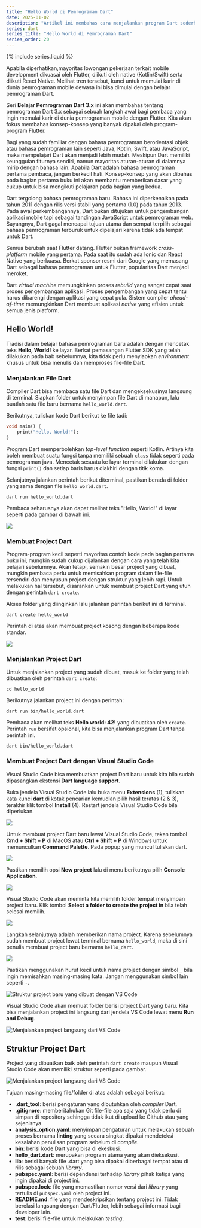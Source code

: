 ```yaml
---
title: "Hello World di Pemrograman Dart"
date: 2025-01-02
description: "Artikel ini membahas cara menjalankan program Dart sederhana dan membuat project Dart baru."
series: dart
series_title: "Hello World di Pemrograman Dart"
series_order: 20
---
```


{% include series.liquid %}

Apabila diperhatikan,mayoritas lowongan pekerjaan terkait mobile development dikuasai oleh Flutter, diikuti oleh native (Kotlin/Swift) serta diikuti React Native. Melihat tren tersebut, kunci untuk memulai karir di dunia pemrograman mobile dewasa ini bisa dimulai dengan belajar pemrograman Dart. 

Seri **Belajar Pemrograman Dart 3.x** ini akan membahas tentang pemrograman Dart 3.x sebagai sebuah langkah awal bagi pembaca yang ingin memulai karir di dunia pemrograman mobile dengan Flutter. Kita akan fokus membahas konsep-konsep yang banyak dipakai oleh program-program Flutter. 

Bagi yang sudah familiar dengan bahasa pemrograman berorientasi objek atau bahasa pemrograman lain seperti Java, Kotlin, Swift, atau JavaScript, maka mempelajari Dart akan menjadi lebih mudah. Meskipun Dart memiliki keunggulan fiturnya sendiri, namun mayoritas aturan-aturan di dalamnya mirip dengan bahasa lain. Apabila Dart adalah bahasa pemrograman pertama pembaca, jangan berkecil hati. Konsep-konsep yang akan dibahas pada bagian pertama buku ini akan membantu memberikan dasar yang cukup untuk bisa mengikuti pelajaran pada bagian yang kedua. 

Dart tergolong bahasa pemrograman baru. Bahasa ini diperkenalkan pada tahun 2011 dengan rilis versi stabil yang pertama (1.0) pada tahun 2013. Pada awal perkembangannya, Dart bukan ditujukan untuk pengembangan aplikasi mobile tapi sebagai tandingan JavaScript untuk pemrograman web. Sayangnya, Dart gagal mencapai tujuan utama dan sempat terpilih sebagai bahasa pemrograman terburuk untuk dipelajari karena tidak ada tempat untuk Dart. 

Semua berubah saat Flutter datang. Flutter bukan framework _cross-platform_ mobile yang pertama. Pada saat itu sudah ada Ionic dan React Native yang berkuasa. Berkat sponsor resmi dari Google yang memasang Dart sebagai bahasa pemrograman untuk Flutter, popularitas Dart menjadi meroket. 

Dart _virtual machine_ memungkinkan proses _rebuild_ yang sangat cepat saat proses pengembangan aplikasi. Proses pengembangan yang cepat tentu harus dibarengi dengan aplikasi yang cepat pula. Sistem compiler _ahead-of-time_ memungkinkan Dart membuat aplikasi _native_ yang efisien untuk semua jenis platform. 

## Hello World!

Tradisi dalam belajar bahasa pemrograman baru adalah dengan mencetak teks **Hello, World!** ke layar. Berkat pemasangan Flutter SDK yang telah dilakukan pada bab sebelumnya, kita tidak perlu menyiapkan _environment_ khusus untuk bisa menulis dan memproses file-file Dart. 

### Menjalankan File Dart

Compiler Dart bisa membaca satu file Dart dan mengeksekusinya langsung di terminal. Siapkan folder untuk menyimpan file Dart di manapun, lalu buatlah satu file baru bernama `hello_world.dart`.

Berikutnya, tuliskan kode Dart berikut ke file tadi:

```dart
void main() {
    print("Hello, World!");
}
```

Program Dart memperbolehkan _top-level function_ seperti Kotlin. Artinya kita boleh membuat suatu fungsi tanpa memiliki sebuah `class` tidak seperti pada pemrograman java.  Mencetak sesuatu ke layar terminal dilakukan dengan fungsi `print()` dan setiap baris harus diakhiri dengan titik koma. 

Selanjutnya jalankan perintah berikut diterminal, pastikan berada di folder yang sama dengan file `hello_world.dart`. 

```
dart run hello_world.dart
```

Pembaca seharusnya akan dapat melihat teks "Hello, World!" di layar seperti pada gambar di bawah ini. 

![](/assets/images/hello-world-di-pemrograman-dart/hellodart.png)

### Membuat Project Dart

Program-program kecil seperti mayoritas contoh kode pada bagian pertama buku ini, mungkin sudah cukup dijalankan dengan cara yang telah kita pelajari sebelumnya. Akan tetapi, semakin besar project yang dibuat, mungkin pembaca perlu untuk memisahkan program dalam file-file tersendiri dan menyusun project dengan struktur yang lebih rapi. Untuk melakukan hal tersebut, disarankan untuk membuat project Dart yang utuh dengan perintah `dart create`. 

Akses folder yang diinginkan lalu jalankan perintah berikut ini di terminal. 

```
dart create hello_world
```

Perintah di atas akan membuat project kosong dengan beberapa kode standar. 

![](/assets/images/hello-world-di-pemrograman-dart/hellodartproject.png)

### Menjalankan Project Dart

Untuk menjalankan project yang sudah dibuat, masuk ke folder yang telah dibuatkan oleh perintah `dart create`:

```
cd hello_world
```

Berikutnya jalankan project ini dengan perintah:

```
dart run bin/hello_world.dart
```

Pembaca akan melihat teks **Hello world: 42!** yang dibuatkan oleh `create`. Perintah `run` bersifat opsional, kita bisa menjalankan program Dart tanpa perintah ini. 

```
dart bin/hello_world.dart
```
### Membuat Project Dart dengan Visual Studio Code

Visual Studio Code bisa membuatkan project Dart baru untuk kita bila sudah dipasangkan ekstensi **Dart language support**. 

Buka jendela Visual Studio Code lalu buka menu **Extensions** (1), tuliskan kata kunci **dart** di kotak pencarian kemudian pilih hasil teratas (2 & 3), terakhir klik tombol **Install** (4). Restart jendela Visual Studio Code bila diperlukan.

![](/assets/images/hello-world-di-pemrograman-dart/vscodeext.png)

Untuk membuat project Dart baru lewat Visual Studio Code, tekan tombol **Cmd + Shift + P** di MacOS atau **Ctrl + Shift + P** di Windows untuk memunculkan **Command Palette**. Pada popup yang muncul tuliskan dart. 

![](/assets/images/hello-world-di-pemrograman-dart/cmdpallette.png)

Pastikan memilih opsi **New project** lalu di menu berikutnya pilih **Console Application**. 

![](/assets/images/hello-world-di-pemrograman-dart/consoleapp.png)

Visual Studio Code akan meminta kita memilih folder tempat menyimpan project baru. Klik tombol **Select a folder to create the project in** bila telah selesai memilih. 

![](/assets/images/hello-world-di-pemrograman-dart/chooseafolder.png)

Langkah selanjutnya adalah memberikan nama project. Karena sebelumnya sudah membuat project lewat terminal bernama `hello_world`, maka di sini penulis membuat project baru bernama `hello_dart`. 

![](/assets/images/hello-world-di-pemrograman-dart/projectname.png)

Pastikan menggunakan huruf kecil untuk nama project dengan simbol `_` bila ingin memisahkan masing-masing kata. Jangan menggunakan simbol lain seperti `-`. 

![Struktur project baru yang dibuat dengan VS Code](/assets/images/hello-world-di-pemrograman-dart/projectname.png)

Visual Studio Code akan memuat folder berisi project Dart yang baru. Kita bisa menjalankan project ini langsung dari jendela VS Code lewat menu **Run and Debug**. 


![Menjalankan project langsung dari VS Code](/assets/images/hello-world-di-pemrograman-dart/projectname.png)

## Struktur Project Dart

Project yang dibuatkan baik oleh perintah `dart create` maupun Visual Studio Code akan memiliki struktur seperti pada gambar. 

![Menjalankan project langsung dari VS Code](/assets/images/hello-world-di-pemrograman-dart/structure.png)

Tujuan masing-masing file/folder di atas adalah sebagai berikut:

- **.dart_tool**: berisi pengaturan yang dibutuhkan oleh *compiler* Dart.
- **.gitignore**: memberitahukan Git file-file apa saja yang tidak perlu di simpan di repository sehingga tidak ikut di upload ke Github atau yang sejenisnya. 
- **analysis_option.yaml**: menyimpan pengaturan untuk melakukan sebuah proses bernama **linting** yang secara singkat dipakai mendeteksi kesalahan penulisan program sebelum di *compile*. 
- **bin**: berisi kode Dart yang bisa di ekeskusi. 
- **hello_dart.dart**: merupakan program utama yang akan dieksekusi. 
- **lib**: berisi banyak file .dart yang bisa dipakai diberbagai tempat atau di rilis sebagai sebuah *library*. 
- **pubspec.yaml**: berisi dependensi terhadap *library* pihak ketiga yang ingin dipakai di project ini. 
- **pubspec.lock**: file yang memastikan nomor versi dari _library_ yang tertulis di `pubspec.yaml` oleh project ini. 
- **README.md**: file yang mendeskripsikan tentang project ini. Tidak berelasi langsung dengan Dart/Flutter, lebih sebagai informasi bagi developer lain. 
- **test**: berisi file-file untuk melakukan *testing*. 